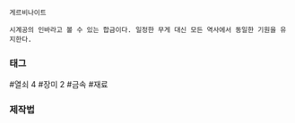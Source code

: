 

```
게르비나이트

시계공의 인바라고 볼 수 있는 합금이다. 일정한 무게 대신 모든 역사에서 동일한 기원을 유지한다.
```


### 태그

#열쇠 4
#장미 2
#금속
#재료



### 제작법
